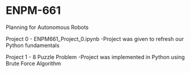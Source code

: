 # ENPM-661
Planning for Autonomous Robots

Project 0 - ENPM661_Project_0.ipynb
-Project was given to refresh our Python fundamentals

Project 1 - 8 Puzzle Problem
-Project was implemented in Python using Brute Force Algorithm
